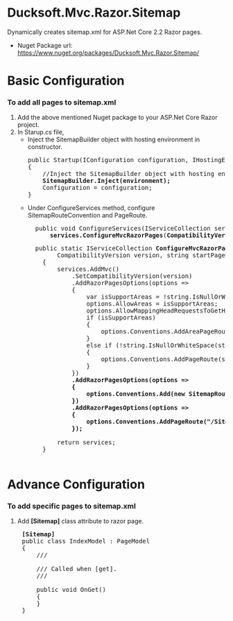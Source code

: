 # Ducksoft.Mvc.Razor.Sitemap
Dynamically creates sitemap.xml for ASP.Net Core 2.2 Razor pages.
- Nuget Package url: https://www.nuget.org/packages/Ducksoft.Mvc.Razor.Sitemap/

# Basic Configuration
### To add all pages to sitemap.xml
1. Add the above mentioned Nuget package to your ASP.Net Core Razor project.
2. In Starup.cs file, 
    - Inject the SitemapBuilder object with hosting environment in constructor.
      <pre>
      public Startup(IConfiguration configuration, IHostingEnvironment environment)
      {
          //Inject the SitemapBuilder object with hosting environment
          <b>SitemapBuilder.Inject(environment);</b>
          Configuration = configuration;
      }      
      </pre>
    - Under ConfigureServices method, configure SitemapRouteConvention and PageRoute.
      <pre>
        public void ConfigureServices(IServiceCollection services) => 
            <b>services.ConfigureMvcRazorPages</b>(<b>CompatibilityVersion.Version_2_2</b>, "/Index", "Home");
      </pre>
      <pre>
        public static IServiceCollection <b>ConfigureMvcRazorPages</b>(this IServiceCollection services,
              CompatibilityVersion version, string startPageUrl = "", string startPageArea = "")
          {
              services.AddMvc()
                  .SetCompatibilityVersion(version)
                  .AddRazorPagesOptions(options =>
                  {
                      var isSupportAreas = !string.IsNullOrWhiteSpace(startPageArea);
                      options.AllowAreas = isSupportAreas;
                      options.AllowMappingHeadRequestsToGetHandler = true;
                      if (isSupportAreas)
                      {
                          options.Conventions.AddAreaPageRoute(startPageArea, startPageUrl, string.Empty);
                      }
                      else if (!string.IsNullOrWhiteSpace(startPageUrl))
                      {
                          options.Conventions.AddPageRoute(startPageUrl, string.Empty);
                      }
                  })
                  <b>.AddRazorPagesOptions(options =>
                  {
                      options.Conventions.Add(new SitemapRouteConvention());
                  })
                  .AddRazorPagesOptions(options =>
                  {
                      options.Conventions.AddPageRoute("/Sitemap", "sitemap.xml");
                  });</b>

              return services;
          }
        </pre>

# Advance Configuration
### To add specific pages to sitemap.xml
1. Add <b>[Sitemap]</b> class attribute to razor page.
  <pre>
    <b>[Sitemap]</b>
    public class IndexModel : PageModel
    {
        /// <summary>
        /// Called when [get].
        /// </summary>
        public void OnGet()
        {
        }
    }
  </pre>

